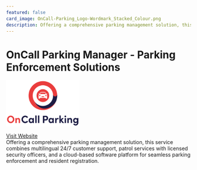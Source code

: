 ```yaml
---
featured: false
card_image: OnCall-Parking_Logo-Wordmark_Stacked_Colour.png
description: Offering a comprehensive parking management solution, this service combines multilingual 24/7 customer support, patrol services with licensed security officers, and a cloud-based software platform for seamless parking enforcement and resident registration.
---
```


# OnCall Parking Manager - Parking Enforcement Solutions
<img src="OnCall-Parking_Logo-Wordmark_Stacked_Colour.png" alt="Logo" style="max-width: 200px; height: auto;">

<a href="https://www.oncallparking.com/">Visit Website</a>  
Offering a comprehensive parking management solution, this service combines multilingual 24/7 customer support, patrol services with licensed security officers, and a cloud-based software platform for seamless parking enforcement and resident registration.
